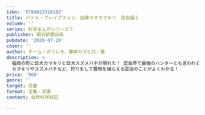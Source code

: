 ```yaml
---
isbn: '9784023318182'
title: バトル・ブレイブスｖｓ．凶暴オオカマキリ　昆虫編２
volume: ''
series: 科学まんがシリーズ⑦
publisher: 朝日新聞出版
pubdate: '2020-07-20'
cover: ''
author: チーム・ガリレオ、篠崎カズヒロ／著
description: >-
  福岡の町に巨大カマキリと巨大スズメバチが現れた！ 昆虫界で最強のハンターとも言われる彼らに、バトル・ブレイブスはどう挑むのか？
  カマキリやスズメバチなど、狩りをして獲物を捕らえる昆虫のことがよくわかる！
price: '960'
genre: ''
target: 児童
format: 全集・双書
content: 自然科学総記

---
```

